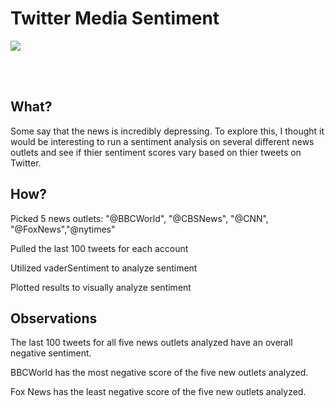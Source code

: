 # Twitter Media Sentiment
<img src = "https://pbs.twimg.com/profile_images/1013798240683266048/zRim1x6M_400x400.jpg"> 

<br> </br>

## What?
<p> Some say that the news is incredibly depressing. To explore this, I thought it would be interesting to run a sentiment analysis on several different news outlets and see if thier sentiment scores vary based on thier tweets on Twitter. 
</p>

## How?
<p> Picked 5 news outlets: "@BBCWorld", "@CBSNews", "@CNN", "@FoxNews","@nytimes" </p>
<p> Pulled the last 100 tweets for each account </p>
<p> Utilized vaderSentiment to analyze sentiment</p>
<p> Plotted results to visually analyze sentiment</p> 

## Observations
<p> The last 100 tweets for all five news outlets analyzed have an overall negative sentiment. </p>
<p> BBCWorld has the most negative score of the five new outlets analyzed. </p>
<p> Fox News has the least negative score of the five new outlets analyzed. </p>



